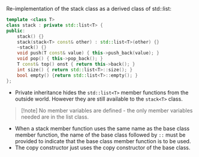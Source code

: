 Re-implementation of the stack class as a derived class of std::list:
```c++
template <class T>
class stack : private std::list<T> {
public:
	stack() {}
	stack(stack<T> const& other) : std::list<T>(other) {}
	~stack() {}
	void push(T const& value) { this->push_back(value); }
	void pop() { this->pop_back(); }
	T const& top() onst { return this->back(); }
	int size() { return std::list<T>::size(); }
	bool empty() {return std::list<T>::empty(); }
};
```

- Private inheritance hides the `std::list<T>` member functions from the outside world. However they are still available to the `stack<T>` class.
> [!note] No member variables are defined - the only member variables needed are in the list class.
- When a stack member function uses the same name as the base class member function, the name of the base class followed by `::` must be provided to indicate that the base class member function is to be used.
- The copy constructor just uses the copy constructor of the base class.